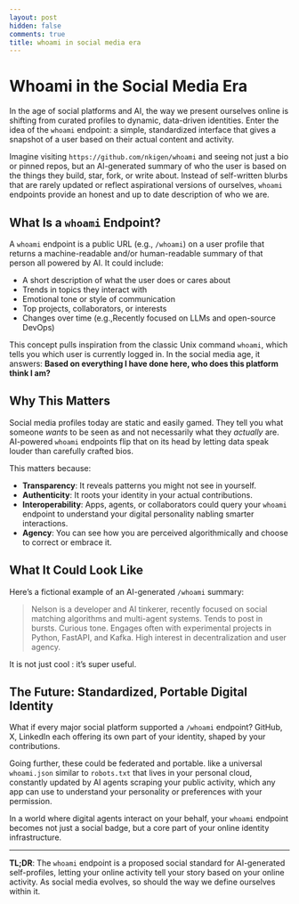 ```yaml
---
layout: post
hidden: false
comments: true
title: whoami in social media era
---
```

# Whoami in the Social Media Era

In the age of social platforms and AI, the way we present ourselves online is shifting from curated profiles to dynamic, data-driven identities. Enter the idea of the `whoami` endpoint: a simple, standardized interface that gives a snapshot of a user based on their actual content and activity.

Imagine visiting `https://github.com/nkigen/whoami` and seeing not just a bio or pinned repos, but an AI-generated summary of who the user is based on the things they build, star, fork, or write about. Instead of self-written blurbs that are rarely updated or reflect aspirational versions of ourselves, `whoami` endpoints provide an honest and up to date description of who we are.

## What Is a `whoami` Endpoint?

A `whoami` endpoint is a public URL (e.g., `/whoami`) on a user profile that returns a machine-readable and/or human-readable summary of that person all powered by AI. It could include:

- A short description of what the user does or cares about  
- Trends in topics they interact with  
- Emotional tone or style of communication  
- Top projects, collaborators, or interests  
- Changes over time (e.g.,Recently focused on LLMs and open-source DevOps)

This concept pulls inspiration from the classic Unix command `whoami`, which tells you which user is currently logged in. In the social media age, it answers: **Based on everything I have done here, who does this platform think I am?**

## Why This Matters

Social media profiles today are static and easily gamed. They tell you what someone *wants* to be seen as and not necessarily what they *actually* are. AI-powered `whoami` endpoints flip that on its head by letting data speak louder than carefully crafted bios.

This matters because:

- **Transparency**: It reveals patterns you might not see in yourself.  
- **Authenticity**: It roots your identity in your actual contributions.  
- **Interoperability**: Apps, agents, or collaborators could query your `whoami` endpoint to understand your digital personality nabling smarter interactions.  
- **Agency**: You can see how you are perceived algorithmically and choose to correct or embrace it.

## What It Could Look Like

Here’s a fictional example of an AI-generated `/whoami` summary:

> Nelson is a developer and AI tinkerer, recently focused on social matching algorithms and multi-agent systems. Tends to post in bursts. Curious tone. Engages often with experimental projects in Python, FastAPI, and Kafka. High interest in decentralization and user agency.

It is not just cool : it’s super useful.

## The Future: Standardized, Portable Digital Identity

What if every major social platform supported a `/whoami` endpoint? GitHub, X, LinkedIn each offering its own part of your identity, shaped by your contributions.

Going further, these could be federated and portable. like a universal `whoami.json` similar to `robots.txt` that lives in your personal cloud, constantly updated by AI agents scraping your public activity, which any app can use to understand your personality or preferences with your permission.

In a world where digital agents interact on your behalf, your `whoami` endpoint becomes not just a social badge, but a core part of your online identity infrastructure.

---

**TL;DR**: The `whoami` endpoint is a proposed social standard for AI-generated self-profiles, letting your online activity tell your story based on your online activity. As social media evolves, so should the way we define ourselves within it.

